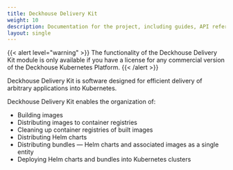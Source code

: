 ```yaml
---
title: Deckhouse Delivery Kit
weight: 10
description: Documentation for the project, including guides, API references, and tutorials.
layout: single
---
```


{{< alert level="warning" >}}
The functionality of the Deckhouse Delivery Kit module is only available if you have a license for any commercial version of the Deckhouse Kubernetes Platform.
{{< /alert >}}

Deckhouse Delivery Kit is software designed for efficient delivery of arbitrary applications into Kubernetes.

Deckhouse Delivery Kit enables the organization of:

* Building images
* Distributing images to container registries
* Cleaning up container registries of built images
* Distributing Helm charts
* Distributing bundles — Helm charts and associated images as a single entity
* Deploying Helm charts and bundles into Kubernetes clusters
